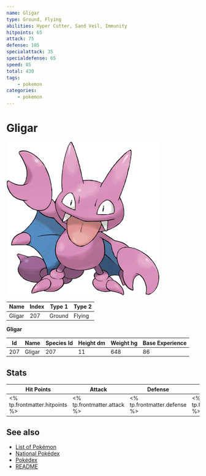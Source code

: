 ```yaml
---
name: Gligar
type: Ground, Flying
abilities: Hyper Cutter, Sand Veil, Immunity
hitpoints: 65
attack: 75
defense: 105
specialattack: 35
specialdefense: 65
speed: 85
total: 430
tags:
    - pokemon
categories:
    - pokemon
---
```


# Gligar


![Gligar](images/207.png)

| **Name** | **Index** | **Type 1** | **Type 2** |
|----|----|----|----|
| Gligar | 207 | Ground | Flying  |

**Gligar** 




| **Id** | **Name** | **Species Id** | **Height dm** | **Weight hg** | **Base Experience** |
|--------|----------|----------------|------------|------------|---------------------|
| 207 | Gligar | 207 | 11 | 648 | 86 |



## Stats

| **Hit Points** | **Attack** | **Defense** | **Special Attack** | **Special Defense** | **Speed** | **Total** |
|----------------|------------|-------------|--------------------|---------------------|-----------|-----------|
| <% tp.frontmatter.hitpoints %> | <% tp.frontmatter.attack %> | <% tp.frontmatter.defense %> | <% tp.frontmatter.specialattack %> | <% tp.frontmatter.specialdefense %> | <% tp.frontmatter.speed %> | <% tp.frontmatter.total %> |

## See also

- [List of Pokémon](../pokemon.md)
- [National Pokédex](../national_pokedex.md)
- [Pokédex](../pokedex.md)
- [README](../README.md)
